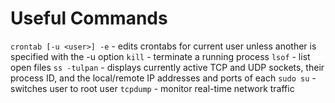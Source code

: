 

# Useful Commands
`crontab [-u <user>] -e` - edits crontabs for current user unless another is specified with the -u option
`kill` - terminate a running process
`lsof` - list open files
`ss -tulpan` - displays currently active TCP and UDP sockets, their process ID, and the local/remote IP addresses and ports of each
`sudo su` - switches user to root user
`tcpdump` - monitor real-time network traffic